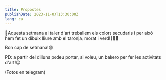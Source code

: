 ```yaml
---
title: Propostes
publishDate: 2023-11-03T13:30:00Z
lang: ca
---
```


🎨Aquesta setmana al taller d'art treballem els colors secudaris i per això hem fet un dibuix lliure amb el taronja, morat i verd!🧡💜💚

Bon cap de setmana!😄

PD: a partir del dilluns podeu portar, si voleu, un babero per fer les activitats d'art!😉

(Fotos en telegram)
